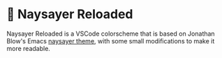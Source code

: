 # 🙊 Naysayer Reloaded
Naysayer Reloaded is a VSCode colorscheme that is based on Jonathan Blow's Emacs [naysayer theme](https://youtu.be/HkVSTjWZXIU?t=3902), with some small modifications to make it more readable.